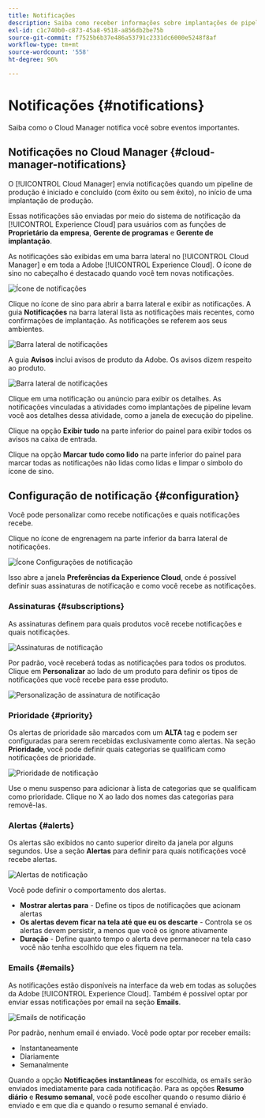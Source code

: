 ```yaml
---
title: Notificações
description: Saiba como receber informações sobre implantações de pipeline usando o sistema de notificação da Adobe Experience Cloud.
exl-id: c1c740b0-c873-45a8-9518-a856db2be75b
source-git-commit: f7525b6b37e486a53791c2331dc6000e5248f8af
workflow-type: tm+mt
source-wordcount: '558'
ht-degree: 96%

---
```



# Notificações {#notifications}

Saiba como o Cloud Manager notifica você sobre eventos importantes.

## Notificações no Cloud Manager {#cloud-manager-notifications}

O [!UICONTROL Cloud Manager] envia notificações quando um pipeline de produção é iniciado e concluído (com êxito ou sem êxito), no início de uma implantação de produção.

Essas notificações são enviadas por meio do sistema de notificação da [!UICONTROL Experience Cloud] para usuários com as funções de **Proprietário da empresa**, **Gerente de programas** e **Gerente de implantação**.

As notificações são exibidas em uma barra lateral no [!UICONTROL Cloud Manager] e em toda a Adobe [!UICONTROL Experience Cloud]. O ícone de sino no cabeçalho é destacado quando você tem novas notificações.

![Ícone de notificações](assets/notifications-bell-badged.png)

Clique no ícone de sino para abrir a barra lateral e exibir as notificações. A guia **Notificações** na barra lateral lista as notificações mais recentes, como confirmações de implantação. As notificações se referem aos seus ambientes.

![Barra lateral de notificações](assets/notifications-activities.png)

A guia **Avisos** inclui avisos de produto da Adobe. Os avisos dizem respeito ao produto.

![Barra lateral de notificações](assets/notificaitons-announcements.png)

Clique em uma notificação ou anúncio para exibir os detalhes. As notificações vinculadas a atividades como implantações de pipeline levam você aos detalhes dessa atividade, como a janela de execução do pipeline.

Clique na opção **Exibir tudo** na parte inferior do painel para exibir todos os avisos na caixa de entrada.

Clique na opção **Marcar tudo como lido** na parte inferior do painel para marcar todas as notificações não lidas como lidas e limpar o símbolo do ícone de sino.

## Configuração de notificação {#configuration}

Você pode personalizar como recebe notificações e quais notificações recebe.

Clique no ícone de engrenagem na parte inferior da barra lateral de notificações.

![Ícone Configurações de notificação](assets/notifications-configuration.png)

Isso abre a janela **Preferências da Experience Cloud**, onde é possível definir suas assinaturas de notificação e como você recebe as notificações.

### Assinaturas {#subscriptions}

As assinaturas definem para quais produtos você recebe notificações e quais notificações.

![Assinaturas de notificação](assets/notifications-subscriptions.png)

Por padrão, você receberá todas as notificações para todos os produtos. Clique em **Personalizar** ao lado de um produto para definir os tipos de notificações que você recebe para esse produto.

![Personalização de assinatura de notificação](assets/notifications-subscriptions-customize.png)

### Prioridade {#priority}

Os alertas de prioridade são marcados com um **ALTA** tag e podem ser configuradas para serem recebidas exclusivamente como alertas. Na seção **Prioridade**, você pode definir quais categorias se qualificam como notificações de prioridade.

![Prioridade de notificação](assets/notifications-priority.png)

Use o menu suspenso para adicionar à lista de categorias que se qualificam como prioridade. Clique no X ao lado dos nomes das categorias para removê-las.

### Alertas {#alerts}

Os alertas são exibidos no canto superior direito da janela por alguns segundos. Use a seção **Alertas** para definir para quais notificações você recebe alertas.

![Alertas de notificação](assets/notifications-alerts.png)

Você pode definir o comportamento dos alertas.

* **Mostrar alertas para** - Define os tipos de notificações que acionam alertas
* **Os alertas devem ficar na tela até que eu os descarte** - Controla se os alertas devem persistir, a menos que você os ignore ativamente
* **Duração** - Define quanto tempo o alerta deve permanecer na tela caso você não tenha escolhido que eles fiquem na tela.

### Emails {#emails}

As notificações estão disponíveis na interface da web em todas as soluções da Adobe [!UICONTROL Experience Cloud]. Também é possível optar por enviar essas notificações por email na seção **Emails**.

![Emails de notificação](assets/notifications-emails.png)

Por padrão, nenhum email é enviado. Você pode optar por receber emails:

* Instantaneamente
* Diariamente
* Semanalmente

Quando a opção **Notificações instantâneas** for escolhida, os emails serão enviados imediatamente para cada notificação. Para as opções **Resumo diário** e **Resumo semanal**, você pode escolher quando o resumo diário é enviado e em que dia e quando o resumo semanal é enviado.